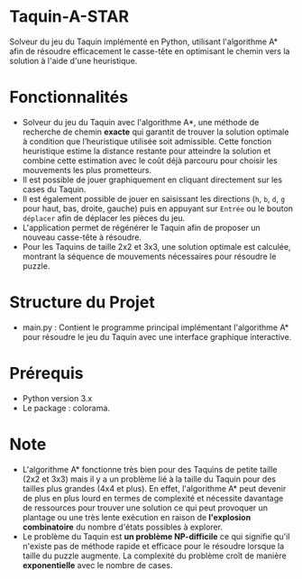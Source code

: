 # Taquin-A-STAR
Solveur du jeu du Taquin implémenté en Python, utilisant l'algorithme A* afin de résoudre efficacement le casse-tête en optimisant le chemin vers la solution à l'aide d'une heuristique.

# Fonctionnalités
- Solveur du jeu du Taquin avec l'algorithme A*, une méthode de recherche de chemin **exacte** qui garantit de trouver la solution optimale à condition que l’heuristique utilisée soit admissible. Cette fonction heuristique estime la distance restante pour atteindre la solution et combine cette estimation avec le coût déjà parcouru pour choisir les mouvements les plus prometteurs.
- Il est possible de jouer graphiquement en cliquant directement sur les cases du Taquin.
- Il est également possible de jouer en saisissant les directions (`h`, `b`, `d`, `g` pour haut, bas, droite, gauche) puis en appuyant sur `Entrée` ou le bouton `déplacer` afin de déplacer les pièces du jeu.
- L'application permet de régénérer le Taquin afin de proposer un nouveau casse-tête à résoudre.
- Pour les Taquins de taille 2x2 et 3x3, une solution optimale est calculée, montrant la séquence de mouvements nécessaires pour résoudre le puzzle.

# Structure du Projet
- main.py : Contient le programme principal implémentant l'algorithme A* pour résoudre le jeu du Taquin avec une interface graphique interactive.

# Prérequis
- Python version 3.x
- Le package : colorama.

# Note
- L'algorithme A* fonctionne très bien pour des Taquins de petite taille (2x2 et 3x3) mais il y a un problème lié à la taille du Taquin pour des tailles plus grandes (4x4 et plus). En effet, l'algorithme A* peut devenir de plus en plus lourd en termes de complexité et nécessite davantage de ressources pour trouver une solution ce qui peut provoquer un plantage ou une très lente exécution en raison de **l'explosion combinatoire** du nombre d'états possibles à explorer.
- Le problème du Taquin est **un problème NP-difficile** ce qui signifie qu'il n'existe pas de méthode rapide et efficace pour le résoudre lorsque la taille du puzzle augmente. La complexité du problème croît de manière **exponentielle** avec le nombre de cases.

